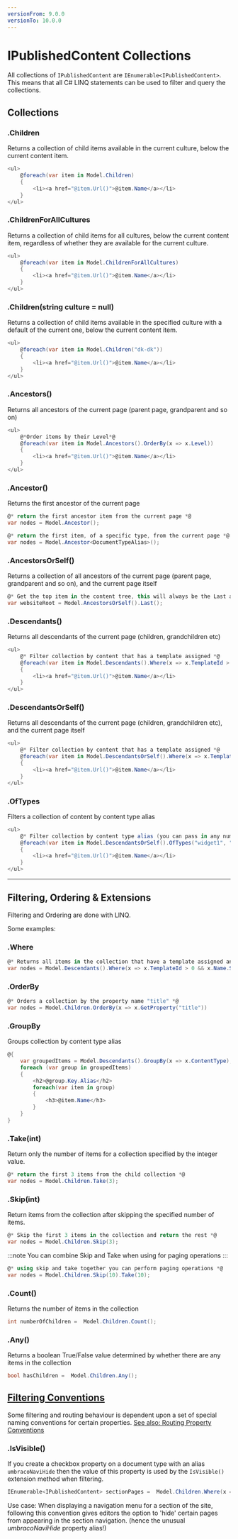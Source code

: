 ```yaml
---
versionFrom: 9.0.0
versionTo: 10.0.0
---
```


# IPublishedContent Collections

All collections of `IPublishedContent` are `IEnumerable<IPublishedContent>`.
This means that all C# LINQ statements can be used to filter and query the collections.

## Collections

### .Children

Returns a collection of child items available in the current culture, below the current content item.

```csharp
<ul>
    @foreach(var item in Model.Children)
    {
        <li><a href="@item.Url()">@item.Name</a></li>
    }
</ul>
```

### .ChildrenForAllCultures

Returns a collection of child items for all cultures, below the current content item, regardless of whether they are available for the current culture.

```csharp
<ul>
    @foreach(var item in Model.ChildrenForAllCultures)
    {
        <li><a href="@item.Url()">@item.Name</a></li>
    }
</ul>
```

### .Children(string culture = null)

Returns a collection of child items available in the specified culture with a default of the current one, below the current content item.

```csharp
<ul>
    @foreach(var item in Model.Children("dk-dk"))
    {
        <li><a href="@item.Url()">@item.Name</a></li>
    }
</ul>
```

### .Ancestors()

Returns all ancestors of the current page (parent page, grandparent and so on)

```csharp
<ul>
    @*Order items by their Level*@
    @foreach(var item in Model.Ancestors().OrderBy(x => x.Level))
    {
        <li><a href="@item.Url()">@item.Name</a></li>
    }
</ul>
```

### .Ancestor()

Returns the first ancestor of the current page

```csharp
@* return the first ancestor item from the current page *@
var nodes = Model.Ancestor();

@* return the first item, of a specific type, from the current page *@
var nodes = Model.Ancestor<DocumentTypeAlias>();
```

### .AncestorsOrSelf()

Returns a collection of all ancestors of the current page (parent page, grandparent and so on), and the current page itself

```csharp
@* Get the top item in the content tree, this will always be the Last ancestor found *@
var websiteRoot = Model.AncestorsOrSelf().Last();
```

### .Descendants()

Returns all descendants of the current page (children, grandchildren etc)

```csharp
<ul>
    @* Filter collection by content that has a template assigned *@
    @foreach(var item in Model.Descendants().Where(x => x.TemplateId > 0))
    {
        <li><a href="@item.Url()">@item.Name</a></li>
    }
</ul>
```

### .DescendantsOrSelf()

Returns all descendants of the current page (children, grandchildren etc), and the current page itself

```csharp
<ul>
    @* Filter collection by content that has a template assigned *@
    @foreach(var item in Model.DescendantsOrSelf().Where(x => x.TemplateId > 0))
    {
        <li><a href="@item.Url()">@item.Name</a></li>
    }
</ul>
```

### .OfTypes

Filters a collection of content by content type alias

```csharp
<ul>
    @* Filter collection by content type alias (you can pass in any number of aliases) *@
    @foreach(var item in Model.DescendantsOrSelf().OfTypes("widget1", "widget2"))
    {
        <li><a href="@item.Url()">@item.Name</a></li>
    }
</ul>
```

-----

## Filtering, Ordering & Extensions

Filtering and Ordering are done with LINQ.

Some examples:

### .Where

```csharp
@* Returns all items in the collection that have a template assigned and have a name starting with 'S' *@
var nodes = Model.Descendants().Where(x => x.TemplateId > 0 && x.Name.StartsWith("S"))
```

### .OrderBy

```csharp
@* Orders a collection by the property name "title" *@
var nodes = Model.Children.OrderBy(x => x.GetProperty("title"))
```

### .GroupBy

Groups collection by content type alias

```csharp
@{
    var groupedItems = Model.Descendants().GroupBy(x => x.ContentType);
    foreach (var group in groupedItems)
    {
        <h2>@group.Key.Alias</h2>
        foreach(var item in group)
        {
            <h3>@item.Name</h3>
        }
    }
}
```

### .Take(int)

Return only the number of items for a collection specified by the integer value.

```csharp
@* return the first 3 items from the child collection *@
var nodes = Model.Children.Take(3);
```

### .Skip(int)

Return items from the collection after skipping the specified number of items.

```csharp
@* Skip the first 3 items in the collection and return the rest *@
var nodes = Model.Children.Skip(3);
```

:::note
You can combine Skip and Take when using for paging operations
:::

```csharp
@* using skip and take together you can perform paging operations *@
var nodes = Model.Children.Skip(10).Take(10);
```

### .Count()

Returns the number of items in the collection

```csharp
int numberOfChildren =  Model.Children.Count();
```

### .Any()

Returns a boolean True/False value determined by whether there are any items in the collection

```csharp
bool hasChildren =  Model.Children.Any();
```

## [Filtering Conventions](#filtering-conventions)

Some filtering and routing behaviour is dependent upon a set of special naming conventions for certain properties. [See also: Routing Property Conventions](../../../Routing/routing-properties.md)

### .IsVisible()

If you create a checkbox property on a document type with an alias `umbracoNaviHide` then the value of this property is used by the `IsVisible()` extension method when filtering.

```csharp
IEnumerable<IPublishedContent> sectionPages =  Model.Children.Where(x => x.IsVisible());
```

Use case: When displaying a navigation menu for a section of the site, following this convention gives editors the option to 'hide' certain pages from appearing in the section navigation. (hence the unusual *umbracoNaviHide* property alias!)
